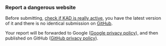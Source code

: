 ### Report a dangerous website
Before submitting, [check if KAD is really active](javascript:checkAdblocker()), you have the latest version of it and there is no identical submission on [GitHub](https://github.com/FiltersHeroes/KAD/issues).

Your report will be forwarded to Google ([Google privacy policy](https://policies.google.com/privacy)), and then published on GitHub ([GitHub privacy policy](https://help.github.com/articles/github-privacy-statement/)).

